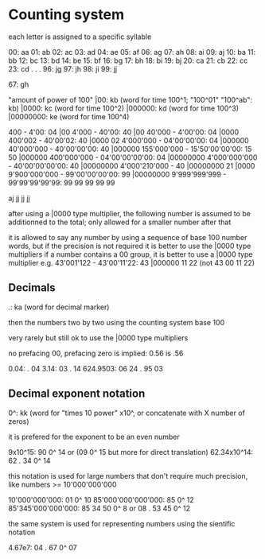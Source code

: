 # Counting system

each letter is assigned to a specific syllable

00: aa
01: ab
02: ac
03: ad
04: ae
05: af
06: ag
07: ah
08: ai
09: aj
10: ba
11: bb
12: bc
13: bd
14: be
15: bf
16: bg
17: bh
18: bi
19: bj
20: ca
21: cb
22: cc
23: cd
.
.
.
96: jg
97: jh
98: ji
99: jj

67: gh

"amount of power of 100"
|00: kb (word for time 100^1; "100^01" "100^ab": kb)
|0000: kc (word for time 100^2)
|000000: kd (word for time 100^3)
|00000000: ke (word for time 100^4)

400 - 4'00: 04 |00
4'000 - 40'00: 40 |00
40'000 - 4'00'00: 04 |0000
400'002 - 40'00'02: 40 |0000 02
4'000'000 - 04'00'00'00: 04 |000000
40'000'000 - 40'00'00'00: 40 |000000
155'000'000 - 15'50'00'00'00: 15 50 |000000
400'000'000 - 04'00'00'00'00: 04 |00000000
4'000'000'000 - 40'00'00'00'00: 40 |00000000
4'000'210'000 - 40 |00000000 21 |0000
9'900'000'000 - 99'00'00'00'00: 99 |00000000
9'999'999'999 - 99'99'99'99'99: 99 99 99 99 99

aj jj jj jj

after using a |0000 type multiplier, the following number is assumed to be additionned to the total; only allowed for a smaller number after that

it is allowed to say any number by using a sequence of base 100 number words, but if the precision is not required it is better to use the |0000 type multipliers
if a number contains a 00 group, it is better to use a |0000 type multiplier e.g. 43'001'122 - 43'00'11'22: 43 |000000 11 22 (not 43 00 11 22)

## Decimals

.: ka (word for decimal marker)

then the numbers two by two using the counting system base 100

very rarely but still ok to use the |0000 type multipliers

no prefacing 00, prefacing zero is implied: 0.56 is .56

0.04: . 04
3.14: 03 . 14
624.9503: 06 24 . 95 03

## Decimal exponent notation

0^: kk (word for "times 10 power" x10^, or concatenate with X number of zeros)

it is prefered for the exponent to be an even number

9x10^15: 90 0^ 14 or (09 0^ 15 but more for direct translation)
62.34x10^14: 62 . 34 0^ 14

this notation is used for large numbers that don't require much precision, like numbers >= 10'000'000'000

10'000'000'000: 01 0^ 10
85'000'000'000'000: 85 0^ 12
85'345'000'000'000: 85 34 50 0^ 8 or 08 . 53 45 0^ 12

the same system is used for representing numbers using the sientific notation

4.67e7: 04 . 67 0^ 07
